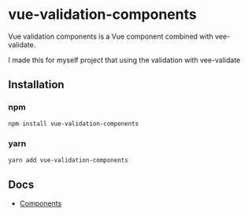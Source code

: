 # vue-validation-components

Vue validation components is a Vue component combined with vee-validate.

I made this for myself project that using the validation with vee-validate

## Installation

### npm

```sh
npm install vue-validation-components
```

### yarn

```sh
yarn add vue-validation-components
```

## Docs

- [Components](docs/Components.md)